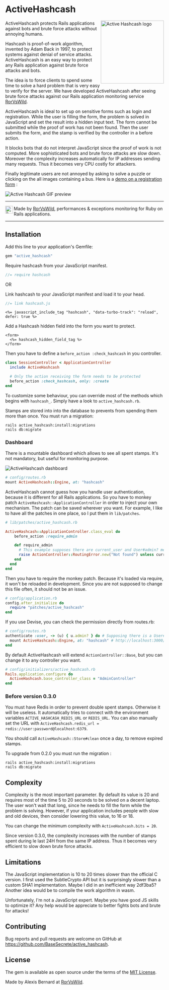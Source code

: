 # ActiveHashcash

<img align="right" width="200px" src="logo.png" alt="Active Hashcash logo"/>

ActiveHashcash protects Rails applications against bots and brute force attacks without annoying humans.

Hashcash is proof-of-work algorithm, invented by Adam Back in 1997, to protect systems against denial of service attacks.
ActiveHashcash is an easy way to protect any Rails application against brute force attacks and bots.

The idea is to force clients to spend some time to solve a hard problem that is very easy to verify for the server.
We have developed ActiveHashcash after seeing brute force attacks against our Rails application monitoring service [RorVsWild](https://rorvswild.com).

ActiveHashcash is ideal to set up on sensitive forms such as login and registration.
While the user is filling the form, the problem is solved in JavaScript and set the result into a hidden input text.
The form cannot be submitted while the proof of work has not been found.
Then the user submits the form, and the stamp is verified by the controller in a before action.

It blocks bots that do not interpret JavaScript since the proof of work is not computed.
More sophisticated bots and brute force attacks are slow down.
Moreover the complexity increases automatically for IP addresses sending many requests.
Thus it becomes very CPU costly for attackers.

Finally legitimate users are not annoyed by asking to solve a puzzle or clicking on the all images containing a bus.
Here is a [demo on a registration form](https://www.rorvswild.com/session) :

![Active Hashcash GIF preview](demo.gif)

---

<img align="left" height="24px" src="rorvswild_logo.jpg" alt="RorVsWild logo"/>Made by <a href="https://www.rorvswild.com">RorVsWild</a>, performances & exceptions monitoring for Ruby on Rails applications.

---

## Installation

Add this line to your application's Gemfile:

```ruby
gem "active_hashcash"
```

Require hashcash from your JavaScript manifest.

```js
//= require hashcash
```

OR

Link hashcash to your JavaScript manifest and load it to your head.

```js
//= link hashcash.js
```

```erb
<%= javascript_include_tag "hashcash", "data-turbo-track": "reload", defer: true %>
```

Add a Hashcash hidden field into the form you want to protect.

```erb
<form>
  <%= hashcash_hidden_field_tag %>
</form>
```

Then you have to define a `before_action :check_hashcash` in you controller.

```ruby
class SessionController < ApplicationController
  include ActiveHashcash

  # Only the action receiving the form needs to be protected
  before_action :check_hashcash, only: :create
end
```

To customize some behaviour, you can override most of the methods which begins with `hashcash_`.
Simply have a look to `active_hashcash.rb`.

Stamps are stored into into the database to prevents from spending them more than once.
You must run a migration:

```
rails active_hashcash:install:migrations
rails db:migrate
```

### Dashboard

There is a mountable dashboard which allows to see all spent stamps.
It's not mandatory, but useful for monitoring purpose.

![ActiveHashcash dashboard](active_hashcash_dashboard.png "ActiveHashcash dashboard")

```ruby
# config/routes.rb
mount ActiveHashcash::Engine, at: "hashcash"
```

ActiveHashcash cannot guess how you handle user authentication, because it is different for all Rails applications.
So you have to monkey patch `ActiveHashcash::ApplicationController` in order to inject your own mechanism.
The patch can be saved wherever you want.
For example, I like to have all the patches in one place, so I put them in `lib/patches`.

```ruby
# lib/patches/active_hashcash.rb

ActiveHashcash::ApplicationController.class_eval do
    before_action :require_admin

    def require_admin
      # This example supposes there are current_user and User#admin? methods
      raise ActionController::RoutingError.new("Not found") unless current_user.try(:admin?)
    end
  end
end
```

Then you have to require the monkey patch.
Because it's loaded via require, it won't be reloaded in development.
Since you are not supposed to change this file often, it should not be an issue.

```ruby
# config/application.rb
config.after_initialize do
  require "patches/active_hashcash"
end
```

If you use Devise, you can check the permission directly from routes.rb:

```ruby
# config/routes.rb
authenticate :user, -> (u) { u.admin? } do # Supposing there is a User#admin? method
  mount ActiveHashcash::Engine, at: "hashcash" # http://localhost:3000/hashcash
end
```

By default ActiveHashcash will extend `ActionController::Base`, but you can change it to any controller you want.

```ruby
# config/initializers/active_hashcash.rb
Rails.application.configure do
  ActiveHashcash.base_controller_class = "AdminController"
end
```

### Before version 0.3.0

You must have Redis in order to prevent double spent stamps. Otherwise it will be useless.
It automatically tries to connect with the environment variables `ACTIVE_HASHCASH_REDIS_URL` or `REDIS_URL`.
You can also manually set the URL with `ActiveHashcash.redis_url = redis://user:password@localhost:6379`.

You should call `ActiveHashcash::Store#clean` once a day, to remove expired stamps.

To upgrade from 0.2.0 you must run the migration :

```
rails active_hashcash:install:migrations
rails db:migrate
```

## Complexity

Complexity is the most important parameter. By default its value is 20 and requires most of the time 5 to 20 seconds to be solved on a decent laptop.
The user won't wait that long, since he needs to fill the form while the problem is solving.
However, if your application includes people with slow and old devices, then consider lowering this value, to 16 or 18.

You can change the minimum complexity with `ActiveHashcash.bits = 20`.

Since version 0.3.0, the complexity increases with the number of stamps spent during le last 24H from the same IP address.
Thus it becomes very efficient to slow down brute force attacks.

## Limitations

The JavaScript implementation is 10 to 20 times slower than the official C version.
I first used the SubtleCrypto API but it is surprisingly slower than a custom SHA1 implementation.
Maybe I did in an inefficient way 2df3ba5?
Another idea would be to compile the work algorithm in wasm.

Unfortunately, I'm not a JavaScript expert.
Maybe you have good JS skills to optimize it?
Any help would be appreciate to better fights bots and brute for attacks!

## Contributing

Bug reports and pull requests are welcome on GitHub at https://github.com/BaseSecrete/active_hashcash.

## License

The gem is available as open source under the terms of the [MIT License](https://opensource.org/licenses/MIT).

Made by Alexis Bernard at [RorVsWild](https://www.rorvswild.com).
